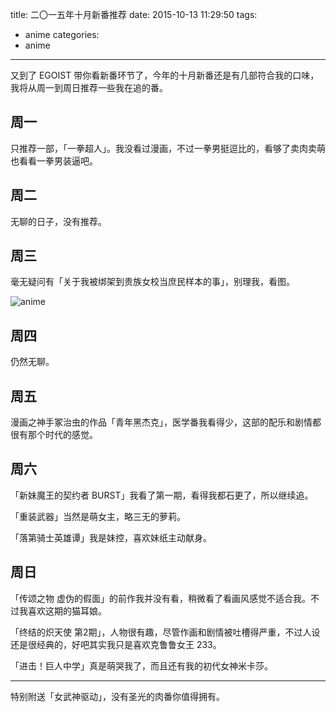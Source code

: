 title: 二〇一五年十月新番推荐
date: 2015-10-13 11:29:50
tags:
- anime
categories:
- anime

---

又到了 EGOIST 带你看新番环节了，今年的十月新番还是有几部符合我的口味，我将从周一到周日推荐一些我在追的番。

## <span>周一</span>

只推荐一部，「一拳超人」。我没看过漫画，不过一拳男挺逗比的，看够了卖肉卖萌也看看一拳男装逼吧。

## <span>周二</span>

无聊的日子，没有推荐。

## <span>周三</span>

毫无疑问有「关于我被绑架到贵族女校当庶民样本的事」，别理我，看图。

![anime](https://ooo.0o0.ooo/2015/10/12/561c7d0bceeb6.png)

## <span>周四</span>

仍然无聊。

## <span>周五</span>

漫画之神手冢治虫的作品「青年黑杰克」，医学番我看得少，这部的配乐和剧情都很有那个时代的感觉。

## <span>周六</span>

「新妹魔王的契约者 BURST」我看了第一期，看得我都石更了，所以继续追。

「重装武器」当然是萌女主，略三无的萝莉。

「落第骑士英雄谭」我是妹控，喜欢妹纸主动献身。

## <span>周日</span>

「传颂之物 虚伪的假面」的前作我并没有看，稍微看了看画风感觉不适合我。不过我喜欢这期的猫耳娘。

「终结的炽天使 第2期」，人物很有趣，尽管作画和剧情被吐槽得严重，不过人设还是很经典的，好吧其实我只是喜欢克鲁鲁女王 233。

「进击！巨人中学」真是萌哭我了，而且还有我的初代女神米卡莎。

---

特别附送「女武神驱动」，没有圣光的肉番你值得拥有。
